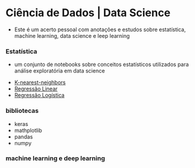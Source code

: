 # Ciência de Dados | Data Science
- Este é um acerto pessoal com anotações e estudos sobre estatística, machine learning, data science e leep learning
  
### Estatística
- um conjunto de notebooks sobre conceitos estatísticos utilizados para análise exploratória em data science 

* [K-nearest-neighbors](https://github.com/wevlob1/ciencia-de-dados/tree/main/estatistica/k-nearest-neighbors.ipynb)
* [Regressão Linear](https://github.com/wevlob1/ciencia-de-dados/tree/main/estatistica/k-nearest-neighbors.ipynb)
* [Regressão Logística](https://github.com/wevlob1/ciencia-de-dados/tree/main/estatistica/regressao-logistica.ipynb)
  
### bibliotecas
* keras
* mathplotlib
* pandas
* numpy

### machine learning e deep learning
